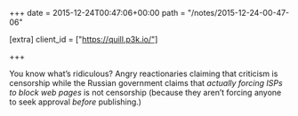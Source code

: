 +++
date = 2015-12-24T00:47:06+00:00
path = "/notes/2015-12-24-00-47-06"

[extra]
client_id = ["https://quill.p3k.io/"]

+++

<p>You know what’s ridiculous? Angry reactionaries claiming that criticism is censorship while the Russian government claims that <em>actually forcing ISPs to block web pages</em> is not censorship (because they aren’t forcing anyone to seek approval <em>before</em> publishing.)</p>